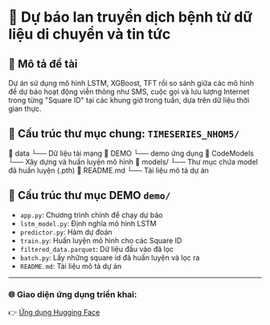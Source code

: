 # 🌟 Dự báo lan truyền dịch bệnh từ dữ liệu di chuyển và tin tức

## 📌 Mô tả đề tài

Dự án sử dụng mô hình LSTM, XGBoost, TFT rồi so sánh giữa các mô hình để dự báo hoạt động viễn thông như SMS, cuộc gọi và lưu lượng Internet trong từng "Square ID" tại các khung giờ trong tuần, dựa trên dữ liệu thời gian thực.

## 📂 Cấu trúc thư mục chung: `TIMESERIES_NHOM5/`
📁 data
└── Dữ liệu tải mạng
📁 DEMO
└── demo ứng dụng
📁 CodeModels
└── Xây dựng và huấn luyện mô hình
📁 models/
└── Thư mục chứa model đã huấn luyện (.pth)
📄 README.md
└── Tài liệu mô tả dự án


## 🧱 Cấu trúc thư mục DEMO `demo/`

- `app.py`: Chương trình chính để chạy dự báo  
- `lstm_model.py`: Định nghĩa mô hình LSTM  
- `predictor.py`: Hàm dự đoán  
- `train.py`: Huấn luyện mô hình cho các Square ID  
- `filtered_data.parquet`: Dữ liệu đầu vào đã lọc  
- `batch.py`: Lấy những square id đã huấn luyện và lọc ra  
- `README.md`: Tài liệu mô tả dự án

---

### 🌐 Giao diện ứng dụng triển khai:
👉 [Ứng dụng Hugging Face](https://huggingface.co/spaces/Kwann5002/Timeseries)


